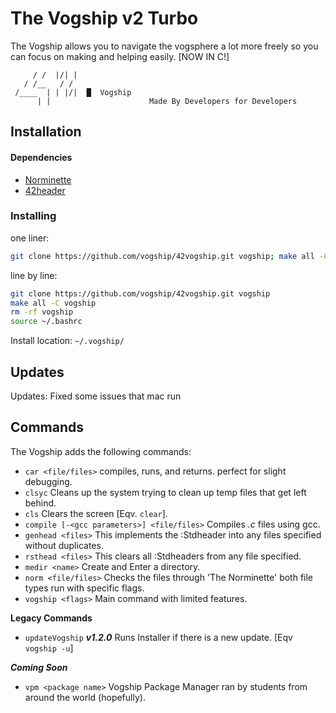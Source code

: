 # The Vogship v2 Turbo
The Vogship allows you to navigate the vogsphere a lot more freely so you can focus on making and helping easily. \[NOW IN C!\]

```
     / /  |/| |
   / /__   / /
 /____  | | |/|  █  Vogship
      | |                      Made By Developers for Developers
```

## Installation

#### Dependencies

- [Norminette](https://github.com/42School/norminette "42 Norminette")
- [42header](https://github.com/42Paris/42header "42header vim plugin")

### Installing
one liner:  
```sh
git clone https://github.com/vogship/42vogship.git vogship; make all -C vogship; rm -rf vogship; source ~/.bashrc
```  
  
line by line:
```sh
git clone https://github.com/vogship/42vogship.git vogship
make all -C vogship
rm -rf vogship
source ~/.bashrc
```

Install location: `~/.vogship/`

## Updates
Updates:
Fixed some issues that mac run

## Commands
The Vogship adds the following commands:
- `car <file/files>` compiles, runs, and returns. perfect for slight debugging.
- `clsyc` Cleans up the system trying to clean up temp files that get left behind.
- `cls` Clears the screen \[Eqv. `clear`\].
- `compile [-<gcc parameters>] <file/files>` Compiles *.c* files using gcc.
- `genhead <files>` This implements the :Stdheader into any files specified without duplicates.
- `rsthead <files>` This clears all :Stdheaders from any file specified.
- `medir <name>` Create and Enter a directory.
- `norm <file/files>` Checks the files through 'The Norminette' both file types run with specific flags.
- `vogship <flags>` Main command with limited features.

**Legacy Commands**
- `updateVogship` ___v1.2.0___ Runs Installer if there is a new update. \[Eqv `vogship -u`\]

***Coming Soon***
- `vpm <package name>` Vogship Package Manager ran by students from around the world (hopefully).
